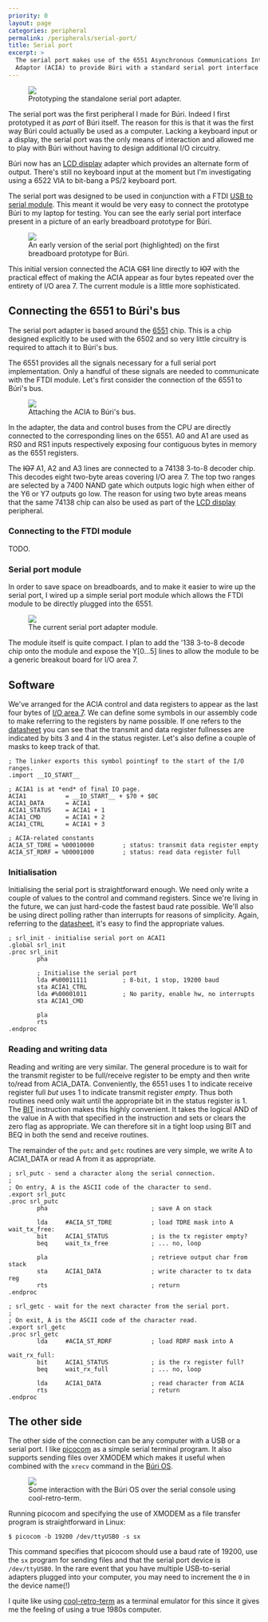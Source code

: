 ```yaml
---
priority: 0
layout: page
categories: peripheral
permalink: /peripherals/serial-port/
title: Serial port
excerpt: >
  The serial port makes use of the 6551 Asynchronous Communications Interface
  Adaptor (ACIA) to provide Búri with a standard serial port interface.
---
```


<figure>
  <a href="{{site.imageurl}}/serial-port-prototyping.jpg">
    <img src="{{site.thumburl}}/serial-port-prototyping.jpg">
  </a>
  <figcaption>Prototyping the standalone serial port adapter.</figcaption>
</figure>

The serial port was the first peripheral I made for Búri. Indeed I first
prototyped it as *part* of Búri itself. The reason for this is that it was the
first way Búri could actually be used as a computer. Lacking a keyboard input or
a display, the serial port was the only means of interaction and allowed me to
play with Búri without having to design additional I/O circuitry.

<aside>
  Búri now has an <a href="{{site.baseurl}}/peripherals/lcd-display/">LCD
  display</a> adapter which provides an alternate form of output. There's
  still no keyboard input at the moment but I'm investigating using a 6522 VIA
  to bit-bang a PS/2 keyboard port.
</aside>

The serial port was designed to be used in conjunction with a FTDI [USB to
serial module]. This meant it would be very easy to connect the prototype Búri
to my laptop for testing. You can see the early serial port interface present in
a picture of an early breadboard prototype for Búri.

<figure>
  <a href="{{site.imageurl}}/serial-port-early-prototype.jpg">
    <img src="{{site.imageurl}}/serial-port-early-prototype.jpg">
  </a>
  <figcaption>
    An early version of the serial port (highlighted) on the first breadboard
    prototype for Búri.
  </figcaption>
</figure>

This initial version connected the ACIA <s>CS1</s> line directly to <s>IO7</s>
with the practical effect of making the ACIA appear as four bytes repeated over
the entirety of I/O area 7. The current module is a little more sophisticated.

## Connecting the 6551 to Búri's bus

The serial port adapter is based around the [6551] chip. This is a chip designed
explicitly to be used with the 6502 and so very little circuitry is required to
attach it to Búri's bus.

The 6551 provides all the signals necessary for a full serial port
implementation. Only a handful of these signals are needed to communicate with
the FTDI module. Let's first consider the connection of the 6551 to Búri's bus.

<figure>
  <a href="{{site.imageurl}}/acia-adapter.svg">
    <img src="{{site.imageurl}}/acia-adapter.png">
  </a>
  <figcaption>
    Attaching the ACIA to Búri's bus.
  </figcaption>
</figure>

In the adapter, the data and control buses from the CPU are directly connected
to the corresponding lines on the 6551. A0 and A1 are used as RS0 and RS1 inputs
respectively exposing four contiguous bytes in memory as the 6551 registers.

The <s>IO7</s> A1, A2 and A3 lines are connected to a 74138 3-to-8 decoder chip.
This decodes eight two-byte areas covering I/O area 7. The top two ranges are
selected by a 7400 NAND gate which outputs logic high when either of the Y6 or
Y7 outputs go low. The reason for using two byte areas means that the same 74138
chip can also be used as part of the [LCD display] peripheral.

### Connecting to the FTDI module

TODO.

### Serial port module

In order to save space on breadboards, and to make it easier to wire up the
serial port, I wired up a simple serial port module which allows the FTDI module
to be directly plugged into the 6551.

<figure>
  <a href="{{site.imageurl}}/serial-port-module.jpg">
    <img src="{{site.imageurl}}/serial-port-module.jpg">
  </a>
  <figcaption>The current serial port adapter module.</figcaption>
</figure>

The module itself is quite compact. I plan to add the '138 3-to-8 decode chip
onto the module and expose the Y[0&hellip;5] lines to allow the module to be a
generic breakout board for I/O area 7.

## Software

We've arranged for the ACIA control and data registers to appear as the last
four bytes of [I/O area 7]. We can define some symbols in our assembly code to
make referring to the registers by name possible. If one refers to the
[datasheet] you can see that the transmit and data register fullnesses are
indicated by bits 3 and 4 in the status register. Let's also define a couple of
masks to keep track of that.

```ca65
; The linker exports this symbol pointingf to the start of the I/O ranges.
.import __IO_START__

; ACIA1 is at *end* of final IO page.
ACIA1           = __IO_START__ + $70 + $0C
ACIA1_DATA      = ACIA1
ACIA1_STATUS    = ACIA1 + 1
ACIA1_CMD       = ACIA1 + 2
ACIA1_CTRL      = ACIA1 + 3

; ACIA-related constants
ACIA_ST_TDRE = %00010000        ; status: transmit data register empty
ACIA_ST_RDRF = %00001000        ; status: read data register full
```

### Initialisation

Initialising the serial port is straightforward enough. We need only write a
couple of values to the control and command registers. Since we're living in the
future, we can just hard-code the fastest baud rate possible. We'll also be
using direct polling rather than interrupts for reasons of simplicity. Again,
referring to the [datasheet], it's easy to find the appropriate values.

```ca65
; srl_init - initialise serial port on ACAI1
.global srl_init
.proc srl_init
        pha

        ; Initialise the serial port
        lda #%00011111          ; 8-bit, 1 stop, 19200 baud
        sta ACIA1_CTRL
        lda #%00001011          ; No parity, enable hw, no interrupts
        sta ACIA1_CMD

        pla
        rts
.endproc
```

### Reading and writing data

Reading and writing are very similar. The general procedure is to wait for the
transmit register to be full/receive register to be empty and then write to/read
from ACIA_DATA. Conveniently, the 6551 uses 1 to indicate receive register full
*but* uses 1 to indicate transmit register *empty*. Thus both routines need only
wait until the appropriate bit in the status register is 1. The [BIT]
instruction makes this highly convenient. It takes the logical AND of the value
in A with that specified in the instruction and sets or clears the zero flag as
appropriate. We can therefore sit in a tight loop using BIT and BEQ in both the
send and receive routines.

The remainder of the ``putc`` and ``getc`` routines are very simple, we write A
to ACIA1_DATA or read A from it as appropriate.

```ca65
; srl_putc - send a character along the serial connection.
;
; On entry, A is the ASCII code of the character to send.
.export srl_putc
.proc srl_putc
        pha                             ; save A on stack

        lda     #ACIA_ST_TDRE           ; load TDRE mask into A
wait_tx_free:
        bit     ACIA1_STATUS            ; is the tx register empty?
        beq     wait_tx_free            ; ... no, loop

        pla                             ; retrieve output char from stack
        sta     ACIA1_DATA              ; write character to tx data reg
        rts                             ; return
.endproc

; srl_getc - wait for the next character from the serial port.
;
; On exit, A is the ASCII code of the character read.
.export srl_getc
.proc srl_getc
        lda     #ACIA_ST_RDRF           ; load RDRF mask into A

wait_rx_full:
        bit     ACIA1_STATUS            ; is the rx register full?
        beq     wait_rx_full            ; ... no, loop

        lda     ACIA1_DATA              ; read character from ACIA
        rts                             ; return
.endproc
```

## The other side

The other side of the connection can be any computer with a USB or a serial
port. I like [picocom] as a simple serial terminal program. It also supports
sending files over XMODEM which makes it useful when combined with the ``xrecv``
command in the [Búri OS].

<figure>
  <a href="{{site.imageurl}}/cool-retro-term.jpg">
    <img src="{{site.imageurl}}/cool-retro-term.jpg">
  </a>
  <figcaption>
    Some interaction with the Búri OS over the serial console using
    cool-retro-term.
  </figcaption>
</figure>

Running picocom and specifying the use of XMODEM as a file transfer program is
straightforward in Linux:

```console
$ picocom -b 19200 /dev/ttyUSB0 -s sx
```

This command specifies that picocom should use a baud rate of 19200, use the
``sx`` program for sending files and that the serial port device is
``/dev/ttyUSB0``. In the rare event that you have multiple USB-to-serial
adapters plugged into your computer, you may need to increment the ``0`` in the
device name(!)

I quite like using [cool-retro-term] as a terminal emulator for this since it
gives me the feeling of using a true 1980s computer.

[6551]: https://en.wikipedia.org/wiki/MOS_Technology_6551
[I/O area 7]: {{site.baseurl}}/misc/memory-map/
[datasheet]: http://archive.6502.org/datasheets/mos_6551_acia.pdf
[BIT]: http://www.obelisk.demon.co.uk/6502/reference.html#BIT
[picocom]: https://code.google.com/p/picocom/
[Búri OS]: {{site.baseurl}}/software/os/
[cool-retro-term]: https://github.com/Swordfish90/cool-retro-term
[LCD display]: {{site.baseurl}}/peripherals/lcd-display/
[USB to serial module]: https://www.sparkfun.com/products/12731
